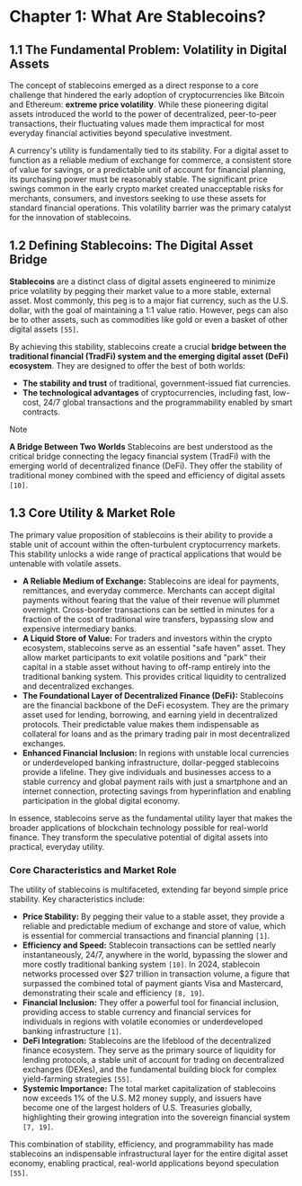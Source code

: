 # Chapter 1: What Are Stablecoins?

## 1.1 The Fundamental Problem: Volatility in Digital Assets

The concept of stablecoins emerged as a direct response to a core challenge that hindered the early adoption of cryptocurrencies like Bitcoin and Ethereum: **extreme price volatility**. While these pioneering digital assets introduced the world to the power of decentralized, peer-to-peer transactions, their fluctuating values made them impractical for most everyday financial activities beyond speculative investment.

A currency's utility is fundamentally tied to its stability. For a digital asset to function as a reliable medium of exchange for commerce, a consistent store of value for savings, or a predictable unit of account for financial planning, its purchasing power must be reasonably stable. The significant price swings common in the early crypto market created unacceptable risks for merchants, consumers, and investors seeking to use these assets for standard financial operations. This volatility barrier was the primary catalyst for the innovation of stablecoins.

## 1.2 Defining Stablecoins: The Digital Asset Bridge

**Stablecoins** are a distinct class of digital assets engineered to minimize price volatility by pegging their market value to a more stable, external asset. Most commonly, this peg is to a major fiat currency, such as the U.S. dollar, with the goal of maintaining a 1:1 value ratio. However, pegs can also be to other assets, such as commodities like gold or even a basket of other digital assets `[55]`.

By achieving this stability, stablecoins create a crucial **bridge between the traditional financial (TradFi) system and the emerging digital asset (DeFi) ecosystem**. They are designed to offer the best of both worlds:

*   **The stability and trust** of traditional, government-issued fiat currencies.
*   **The technological advantages** of cryptocurrencies, including fast, low-cost, 24/7 global transactions and the programmability enabled by smart contracts.

> [!NOTE]
> **A Bridge Between Two Worlds**
> Stablecoins are best understood as the critical bridge connecting the legacy financial system (TradFi) with the emerging world of decentralized finance (DeFi). They offer the stability of traditional money combined with the speed and efficiency of digital assets `[10]`.

## 1.3 Core Utility & Market Role

The primary value proposition of stablecoins is their ability to provide a stable unit of account within the often-turbulent cryptocurrency markets. This stability unlocks a wide range of practical applications that would be untenable with volatile assets.

*   **A Reliable Medium of Exchange:** Stablecoins are ideal for payments, remittances, and everyday commerce. Merchants can accept digital payments without fearing that the value of their revenue will plummet overnight. Cross-border transactions can be settled in minutes for a fraction of the cost of traditional wire transfers, bypassing slow and expensive intermediary banks.
*   **A Liquid Store of Value:** For traders and investors within the crypto ecosystem, stablecoins serve as an essential "safe haven" asset. They allow market participants to exit volatile positions and "park" their capital in a stable asset without having to off-ramp entirely into the traditional banking system. This provides critical liquidity to centralized and decentralized exchanges.
*   **The Foundational Layer of Decentralized Finance (DeFi):** Stablecoins are the financial backbone of the DeFi ecosystem. They are the primary asset used for lending, borrowing, and earning yield in decentralized protocols. Their predictable value makes them indispensable as collateral for loans and as the primary trading pair in most decentralized exchanges.
*   **Enhanced Financial Inclusion:** In regions with unstable local currencies or underdeveloped banking infrastructure, dollar-pegged stablecoins provide a lifeline. They give individuals and businesses access to a stable currency and global payment rails with just a smartphone and an internet connection, protecting savings from hyperinflation and enabling participation in the global digital economy.

In essence, stablecoins serve as the fundamental utility layer that makes the broader applications of blockchain technology possible for real-world finance. They transform the speculative potential of digital assets into practical, everyday utility.

### Core Characteristics and Market Role

The utility of stablecoins is multifaceted, extending far beyond simple price stability. Key characteristics include:

*   **Price Stability:** By pegging their value to a stable asset, they provide a reliable and predictable medium of exchange and store of value, which is essential for commercial transactions and financial planning `[1]`.
*   **Efficiency and Speed:** Stablecoin transactions can be settled nearly instantaneously, 24/7, anywhere in the world, bypassing the slower and more costly traditional banking system `[10]`. In 2024, stablecoin networks processed over $27 trillion in transaction volume, a figure that surpassed the combined total of payment giants Visa and Mastercard, demonstrating their scale and efficiency `[8, 19]`.
*   **Financial Inclusion:** They offer a powerful tool for financial inclusion, providing access to stable currency and financial services for individuals in regions with volatile economies or underdeveloped banking infrastructure `[1]`.
*   **DeFi Integration:** Stablecoins are the lifeblood of the decentralized finance ecosystem. They serve as the primary source of liquidity for lending protocols, a stable unit of account for trading on decentralized exchanges (DEXes), and the fundamental building block for complex yield-farming strategies `[55]`.
*   **Systemic Importance:** The total market capitalization of stablecoins now exceeds 1% of the U.S. M2 money supply, and issuers have become one of the largest holders of U.S. Treasuries globally, highlighting their growing integration into the sovereign financial system `[7, 19]`.

This combination of stability, efficiency, and programmability has made stablecoins an indispensable infrastructural layer for the entire digital asset economy, enabling practical, real-world applications beyond speculation `[55]`.
